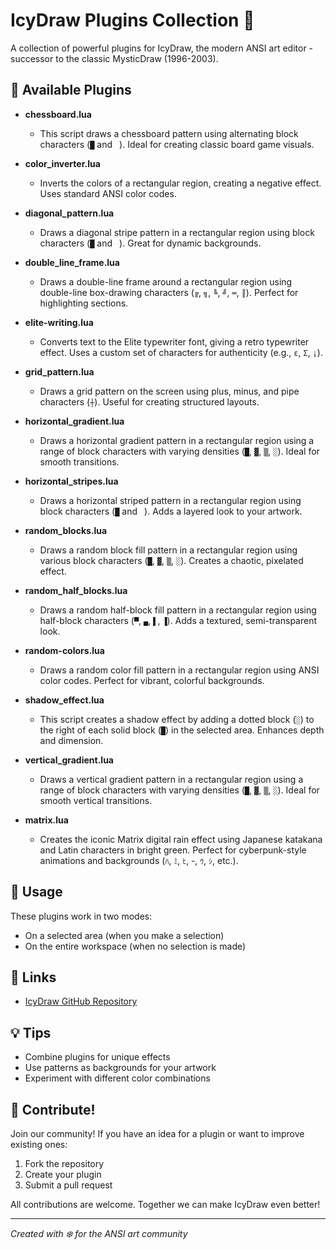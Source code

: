 # IcyDraw Plugins Collection 🎨

A collection of powerful plugins for IcyDraw, the modern ANSI art editor - successor to the classic MysticDraw (1996-2003).

## 🚀 Available Plugins

- **chessboard.lua**
  - This script draws a chessboard pattern using alternating block characters (`█` and ` `). Ideal for creating classic board game visuals.

- **color_inverter.lua**
  - Inverts the colors of a rectangular region, creating a negative effect. Uses standard ANSI color codes.

- **diagonal_pattern.lua**
  - Draws a diagonal stripe pattern in a rectangular region using block characters (`█` and ` `). Great for dynamic backgrounds.

- **double_line_frame.lua**
  - Draws a double-line frame around a rectangular region using double-line box-drawing characters (`╔`, `╗`, `╚`, `╝`, `═`, `║`). Perfect for highlighting sections.

- **elite-writing.lua**
  - Converts text to the Elite typewriter font, giving a retro typewriter effect. Uses a custom set of characters for authenticity (e.g., `ε`, `Σ`, `¡`).

- **grid_pattern.lua**
  - Draws a grid pattern on the screen using plus, minus, and pipe characters (`┼`). Useful for creating structured layouts.

- **horizontal_gradient.lua**
  - Draws a horizontal gradient pattern in a rectangular region using a range of block characters with varying densities (`█`, `▓`, `▒`, `░`). Ideal for smooth transitions.

- **horizontal_stripes.lua**
  - Draws a horizontal striped pattern in a rectangular region using block characters (`█` and ` `). Adds a layered look to your artwork.

- **random_blocks.lua**
  - Draws a random block fill pattern in a rectangular region using various block characters (`█`, `▓`, `▒`, `░`). Creates a chaotic, pixelated effect.

- **random_half_blocks.lua**
  - Draws a random half-block fill pattern in a rectangular region using half-block characters (`▀`, `▄`, `▌`, `▐`). Adds a textured, semi-transparent look.

- **random-colors.lua**
  - Draws a random color fill pattern in a rectangular region using ANSI color codes. Perfect for vibrant, colorful backgrounds.

- **shadow_effect.lua**
  - This script creates a shadow effect by adding a dotted block (`░`) to the right of each solid block (`█`) in the selected area. Enhances depth and dimension.

- **vertical_gradient.lua**
  - Draws a vertical gradient pattern in a rectangular region using a range of block characters with varying densities (`█`, `▓`, `▒`, `░`). Ideal for smooth vertical transitions.

- **matrix.lua**
  - Creates the iconic Matrix digital rain effect using Japanese katakana and Latin characters in bright green. Perfect for cyberpunk-style animations and backgrounds (`ﾊ`, `ﾐ`, `ﾋ`, `ｰ`, `ｳ`, `ｼ`, etc.).

## 🔧 Usage
These plugins work in two modes:
- On a selected area (when you make a selection)
- On the entire workspace (when no selection is made)

## 🔗 Links
- [IcyDraw GitHub Repository](https://github.com/mkrueger/icy_tools/tree/master/crates/icy_draw)

## 💡 Tips
- Combine plugins for unique effects
- Use patterns as backgrounds for your artwork
- Experiment with different color combinations

## 🤝 Contribute!

Join our community! If you have an idea for a plugin or want to improve existing ones:

1. Fork the repository
2. Create your plugin
3. Submit a pull request

All contributions are welcome. Together we can make IcyDraw even better!

---
*Created with ❄️ for the ANSI art community*
